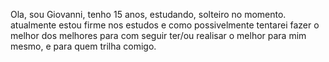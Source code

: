 Ola, sou Giovanni, tenho 15 anos, estudando, solteiro no momento.
 atualmente estou firme nos estudos e como possivelmente tentarei fazer o melhor dos melhores
 para com seguir ter/ou realisar o melhor para mim mesmo, e para quem trilha comigo.
